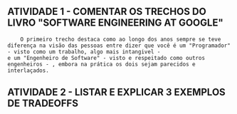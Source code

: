   ATIVIDADE 1 - COMENTAR OS TRECHOS DO LIVRO "SOFTWARE ENGINEERING AT GOOGLE"
  -----------

        O primeiro trecho destaca como ao longo dos anos sempre se teve diferença na visão das pessoas entre dizer que você é um "Programador" - visto como um trabalho, algo mais intangivel - 
    e um "Engenheiro de Software" - visto e respeitado como outros engenheiros - , embora na prática os dois sejam parecidos e interlaçados.
    
    
  ATIVIDADE 2 - LISTAR E EXPLICAR 3 EXEMPLOS DE TRADEOFFS  
  -----------

        
